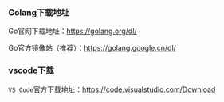 ### Golang下载地址

Go官网下载地址：https://golang.org/dl/

Go官方镜像站（推荐）：https://golang.google.cn/dl/

### vscode下载

`VS Code`官方下载地址：https://code.visualstudio.com/Download

